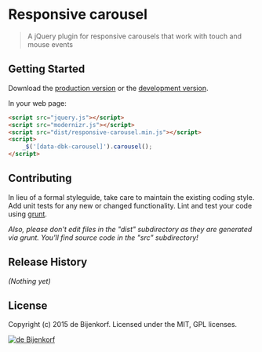 # Responsive carousel

> A jQuery plugin for responsive carousels that work with touch and mouse events

## Getting Started

Download the [production version][min] or the [development version][max].

[min]: https://github.com/deBijenkorf/responsive-carousel/tree/master/dist/jquery.responsive-carousel.min.js
[max]: https://github.com/deBijenkorf/responsive-carousel/tree/master/dist/jquery.responsive-carousel.js

In your web page:

```html
<script src="jquery.js"></script>
<script src="modernizr.js"></script>
<script src="dist/responsive-carousel.min.js"></script>
<script>
	_$('[data-dbk-carousel]').carousel();
</script>
```

## Contributing
In lieu of a formal styleguide, take care to maintain the existing coding style. Add unit tests for any new or changed functionality. Lint and test your code using [grunt](https://github.com/gruntjs/grunt).

_Also, please don't edit files in the "dist" subdirectory as they are generated via grunt. You'll find source code in the "src" subdirectory!_

## Release History
_(Nothing yet)_

## License
Copyright (c) 2015 de Bijenkorf.
Licensed under the MIT, GPL licenses.

[![de Bijenkorf](http://cdn.debijenkorf.nl/INTERSHOP/static/WFS/dbk-shop-Site/-/-/nl_NL/images/logo.png) ](http://www.debijenkorf.nl/)